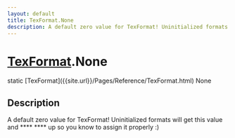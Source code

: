 ```yaml
---
layout: default
title: TexFormat.None
description: A default zero value for TexFormat! Uninitialized formats will get this value and **** **** up so you know to assign it properly .)
---
```

# [TexFormat]({{site.url}}/Pages/Reference/TexFormat.html).None

<div class='signature' markdown='1'>
static [TexFormat]({{site.url}}/Pages/Reference/TexFormat.html) None
</div>

## Description
A default zero value for TexFormat! Uninitialized formats
will get this value and **** **** up so you know to assign it
properly :)

